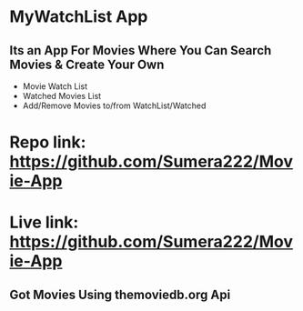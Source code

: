 # MyWatchList App

## Its an App For Movies Where You Can Search Movies & Create Your Own 
- Movie Watch List
- Watched Movies List
- Add/Remove Movies to/from WatchList/Watched

# Repo link: https://github.com/Sumera222/Movie-App
# Live link: https://github.com/Sumera222/Movie-App

## Got Movies Using themoviedb.org Api



